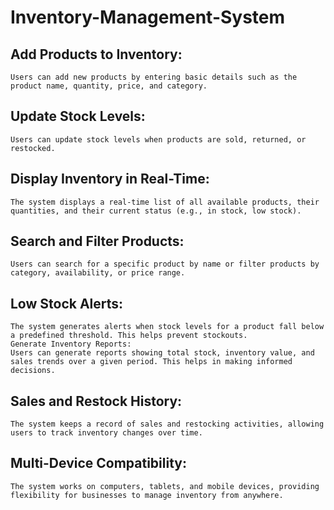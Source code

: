 # Inventory-Management-System
## Add Products to Inventory:
    Users can add new products by entering basic details such as the product name, quantity, price, and category.
## Update Stock Levels:
    Users can update stock levels when products are sold, returned, or restocked.
## Display Inventory in Real-Time:
    The system displays a real-time list of all available products, their quantities, and their current status (e.g., in stock, low stock).
## Search and Filter Products:
    Users can search for a specific product by name or filter products by category, availability, or price range.
## Low Stock Alerts:
    The system generates alerts when stock levels for a product fall below a predefined threshold. This helps prevent stockouts.
    Generate Inventory Reports:
    Users can generate reports showing total stock, inventory value, and sales trends over a given period. This helps in making informed decisions.
## Sales and Restock History:
    The system keeps a record of sales and restocking activities, allowing users to track inventory changes over time.
## Multi-Device Compatibility:
    The system works on computers, tablets, and mobile devices, providing flexibility for businesses to manage inventory from anywhere.
